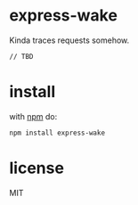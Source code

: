 # express-wake

Kinda traces requests somehow.

```JS
// TBD
```

# install
with [npm](https://npmjs.org) do:

```
npm install express-wake
```

# license

MIT
